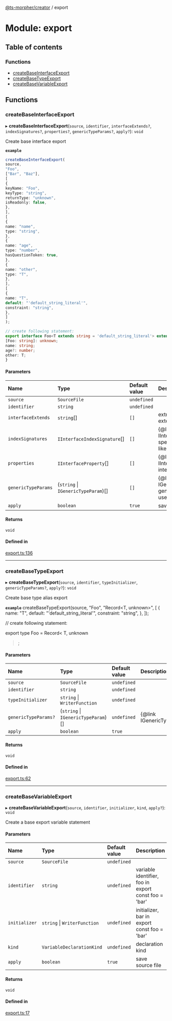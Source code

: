 [@ts-morpher/creator](../README.md) / export

# Module: export

## Table of contents

### Functions

- [createBaseInterfaceExport](export.md#createbaseinterfaceexport)
- [createBaseTypeExport](export.md#createbasetypeexport)
- [createBaseVariableExport](export.md#createbasevariableexport)

## Functions

### createBaseInterfaceExport

▸ **createBaseInterfaceExport**(`source`, `identifier`, `interfaceExtends?`, `indexSignatures?`, `properties?`, `genericTypeParams?`, `apply?`): `void`

Create base interface export

**`example`**
```typescript
createBaseInterfaceExport(
source,
"Foo",
["Bar", "Baz"],
[
{
keyName: "Foo",
keyType: "string",
returnType: "unknown",
isReadonly: false,
},
],
[
{
name: "name",
type: "string",
},
{
name: "age",
type: "number",
hasQuestionToken: true,
},
{
name: "other",
type: "T",
},
],
[
{
name: "T",
default: "'default_string_literal'",
constraint: "string",
},
]
);

// create following statement:
export interface Foo<T extends string = 'default_string_literal'> extends Bar, Baz {
[Foo: string]: unknown;
name: string;
age?: number;
other: T;
}
```

#### Parameters

| Name | Type | Default value | Description |
| :------ | :------ | :------ | :------ |
| `source` | `SourceFile` | `undefined` |  |
| `identifier` | `string` | `undefined` |  |
| `interfaceExtends` | `string`[] | `[]` | extra interfaces to extend |
| `indexSignatures` | `IInterfaceIndexSignature`[] | `[]` | {@link IInterfaceIndexSignature} specify index-signatures like [key:string]: any |
| `properties` | `IInterfaceProperty`[] | `[]` | {@link IInterfaceProperty} interface properties |
| `genericTypeParams` | (`string` \| `IGenericTypeParam`)[] | `[]` | {@link IGenericTypeParam} generic type params to use in interface |
| `apply` | `boolean` | `true` | save source file |

#### Returns

`void`

#### Defined in

[export.ts:136](https://github.com/linbudu599/morpher/blob/4a52d4d/packages/creator/src/export.ts#L136)

___

### createBaseTypeExport

▸ **createBaseTypeExport**(`source`, `identifier`, `typeInitializer`, `genericTypeParams?`, `apply?`): `void`

Create base type alias export

**`example`**
createBaseTypeExport(source, "Foo", "Record<T, unknown>", [
{
name: "T",
default: "'default_string_literal'",
constraint: "string",
},
]);

// create following statement:

export type Foo<T extends string = "default_string_literal"> = Record<
T,
unknown
>;

#### Parameters

| Name | Type | Default value | Description |
| :------ | :------ | :------ | :------ |
| `source` | `SourceFile` | `undefined` |  |
| `identifier` | `string` | `undefined` |  |
| `typeInitializer` | `string` \| `WriterFunction` | `undefined` |  |
| `genericTypeParams?` | (`string` \| `IGenericTypeParam`)[] | `undefined` | {@link IGenericTypeParam} |
| `apply` | `boolean` | `true` |  |

#### Returns

`void`

#### Defined in

[export.ts:62](https://github.com/linbudu599/morpher/blob/4a52d4d/packages/creator/src/export.ts#L62)

___

### createBaseVariableExport

▸ **createBaseVariableExport**(`source`, `identifier`, `initializer`, `kind`, `apply?`): `void`

Create a base export variable statement

#### Parameters

| Name | Type | Default value | Description |
| :------ | :------ | :------ | :------ |
| `source` | `SourceFile` | `undefined` |  |
| `identifier` | `string` | `undefined` | variable identifier, foo in export const foo = 'bar' |
| `initializer` | `string` \| `WriterFunction` | `undefined` | initializer, bar in export const foo = 'bar' |
| `kind` | `VariableDeclarationKind` | `undefined` | declaration kind |
| `apply` | `boolean` | `true` | save source file |

#### Returns

`void`

#### Defined in

[export.ts:17](https://github.com/linbudu599/morpher/blob/4a52d4d/packages/creator/src/export.ts#L17)
